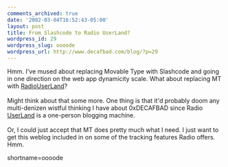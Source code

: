 ```yaml
---
comments_archived: true
date: '2002-03-04T16:52:43-05:00'
layout: post
title: From Slashcode to Radio UserLand?
wordpress_id: 29
wordpress_slug: oooode
wordpress_url: http://www.decafbad.com/blog/?p=29
---
```

Hmm.  I've mused about replacing Movable Type with Slashcode and going in one direction on the web app dynamicity scale.  What about replacing MT with <a href="http://www.decafbad.com/twiki/bin/view/Main/RadioUserLand">RadioUserLand</a>?
<br /><br />
Might think about that some more.  One thing is that it'd probably doom any multi-denizen wistful thinking I have about 0xDECAFBAD since Radio <a href="http://www.decafbad.com/twiki/bin/view/Main/UserLand">UserLand</a> is a one-person blogging machine.
<br /><br />
Or, I could just accept that MT does pretty much what I need.  I just want to get this weblog included in on some of the tracking features Radio offers.  Hmm.
<!--more-->
shortname=oooode
